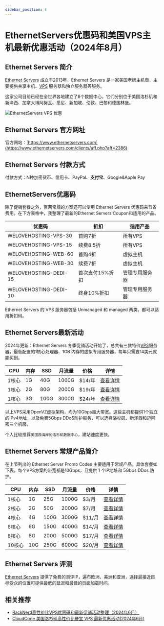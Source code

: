 ```yaml
---
sidebar_position: 8
---
```


# EthernetServers优惠码和美国VPS主机最新优惠活动（2024年8月）

## Ethernet Servers 简介

[Ethernet Servers](https://www.ethernetservers.com/clients/aff.php?aff=2386) 成立于2013年，Ethernet Servers 是一家美国老牌主机商，主要提供共享主机、[VPS](https://www.wangdu.site/tag/vps) 服务器和独立服务器等服务。

这家公司目前已经在全世界各地建立了8个数据中心，它们分别位于美国洛杉矶和新泽西、加拿大博阿努瓦、悉尼、新加坡、伦敦、巴黎和德国林堡。

![EthernetServers VPS 优惠](https://b2.wwkejishe.top/WP-CDN-02/2024/202406181729360.webp)

## Ethernet Servers 官方网址

官方网站：[https://www.ethernetservers.com](https://www.ethernetservers.com/clients/aff.php?aff=2386)

## Ethernet Servers 付款方式

付款方式：N种加密货币、信用卡、PayPal、**支付宝**、Google&Apple Pay

## EthernetServers优惠码

除了促销套餐之外，官网常规的方案还可以使用 Ethernet Servers 优惠码来节省费用。在下方表格中，我整理了最新的Ethernet Servers Coupon和适用的产品。

| 优惠码                | 折扣            | 适用产品       |
| --------------------- | --------------- | -------------- |
| WELOVEHOSTING-VPS-30  | 首购7折         | 所有VPS        |
| WELOVEHOSTING-VPS-15  | 续费8.5折       | 所有VPS        |
| WELOVEHOSTING-WEB-60  | 首购4折         | 虚拟主机       |
| WELOVEHOSTING-WEB-30  | 续费7折         | 虚拟主机       |
| WELOVEHOSTING-DEDI-15 | 首次支付15%折扣 | 管理专用服务器 |
| WELOVEHOSTING-DEDI-10 | 终身10%折扣     | 管理专用服务器 |

Ethernet Servers 的 VPS 服务器包括 Unmanaged 和 managed 两类，都可以适用折扣码。

## Ethernet Servers最新活动

2024年更新：Ethernet Servers 冬季促销活动开始了，总共有三款特价[VPS](https://www.wangdu.site/tag/vps)服务器，最低配置的1核心处理器、1GB 内存的虚拟专用服务器，每年只需要14美元就能买到。

| CPU   | 内存 | SSD  | 月流量 | 价格   | 详情                                                         |
| ----- | ---- | ---- | ------ | ------ | ------------------------------------------------------------ |
| 1核心 | 1G   | 40G  | 1000G  | $14/年 | [查看详情](https://www.ethernetservers.com/clients/aff.php?aff=2386&pid=142) |
| 1核心 | 2G   | 80G  | 2000G  | $19/年 | [查看详情](https://www.ethernetservers.com/clients/aff.php?aff=2386&pid=143) |
| 1核心 | 3G   | 100G | 3000G  | $24/年 | [查看详情](https://www.ethernetservers.com/clients/aff.php?aff=2386&pid=195) |

以上VPS采用OpenVZ虚拟架构，均为10Gbps超大带宽。这些主机都提供1个独立的IPv4地址，以及免费5Gbps DDoS防护服务，可以选择洛杉矶、新泽西和迈阿密三个机房。

个人比较推荐`美国西海岸的洛杉矶数据中心`，建站速度更快。

## Ethernet Servers 常规产品简介

在上节列出的 Ethernet Server Promo Codes 主要适用于常规产品，具体套餐如下表。每个VPS方案的带宽都是10Gbps，且提供 1 个IP地址和 5Gbps DDos 防护。

| CPU    | 内存 | SSD  | 月流量 | 价格   | 详情                                                         |
| ------ | ---- | ---- | ------ | ------ | ------------------------------------------------------------ |
| 1核心  | 1G   | 25G  | 1000G  | $3/月  | [查看详情](https://www.ethernetservers.com/clients/aff.php?aff=2386&gid=1) |
| 2核心  | 2G   | 50G  | 2000G  | $7/月  | [查看详情](https://www.ethernetservers.com/clients/aff.php?aff=2386&gid=1) |
| 4核心  | 4G   | 100G | 3000G  | $11/月 | [查看详情](https://www.ethernetservers.com/clients/aff.php?aff=2386&gid=1) |
| 6核心  | 6G   | 150G | 4000G  | $14/月 | [查看详情](https://www.ethernetservers.com/clients/aff.php?aff=2386&gid=1) |
| 8核心  | 8G   | 200G | 5000G  | $17/月 | [查看详情](https://www.ethernetservers.com/clients/aff.php?aff=2386&gid=1) |
| 10核心 | 10G  | 250G | 6000G  | $20/月 | [查看详情](https://www.ethernetservers.com/clients/aff.php?aff=2386&gid=1) |

## Ethernet Servers 评测

[Ethernet Servers](https://www.ethernetservers.com/network?aff=2386) 提供了免费的测评IP，遍布欧洲、美洲和亚洲，选择最接近目标受众的位置可提供最低的延迟和最佳的页面加载时间。

## 相关推荐

- [RackNerd高性价比VPS优惠码和最新促销活动整理（2024年6月）](https://www.wangdu.site/fuliyouhui/1266.html)
- [CloudCone 美国洛杉矶高性价比便宜 VPS 最新优惠活动(2024年6月)](https://www.wangdu.site/fuliyouhui/2115.html)